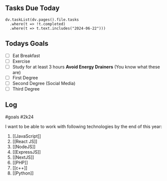 ## Tasks Due Today
```dataviewjs
dv.taskList(dv.pages().file.tasks 
  .where(t => !t.completed)
  .where(t => t.text.includes("2024-06-22")))
```
## Todays Goals
- [ ] Eat Breakfast
- [ ] Exercise
- [ ] Study for at least 3 hours
**Avoid Energy Drainers** (You know what these are)
- [ ] First Degree
- [ ] Second Degree (Social Media)
- [ ] Third Degree
## Log

#goals #2k24

I want to be able to work with following technologies by the end of this year:

1. [[JavaScript]]
2. [[React JS]]
3. [[NodeJS]]
4. [[ExpressJS]]
5. [[NextJS]]
6. [[PHP]]
7. [[c++]]
8. [[Python]]
